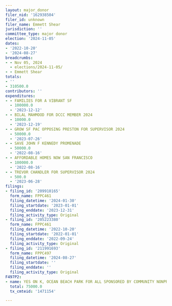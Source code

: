 ```yaml
---
layout: major_donor
filer_nid: '162938504'
filer_id: unknown
filer_name: Emmett Shear
jurisdiction: ''
committee_type: major donor
election: '2024-11-05'
dates:
- '2022-10-20'
- '2024-08-27'
breadcrumbs:
- - Nov 05, 2024
  - elections/2024-11-05/
- - Emmett Shear
totals:
- ''
- 310500.0
contributors: ''
expenditures:
- - FAMILIES FOR A VIBRANT SF
  - 100000.0
  - '2023-12-12'
- - BILAL MAHMOOD FOR DCCC MEMBER 2024
  - 10000.0
  - '2023-12-19'
- - GROW SF PAC OPPOSING PRESTON FOR SUPERVISOR 2024
  - 50000.0
  - '2023-07-26'
- - SAVE JOHN F KENNEDY PROMENADE
  - 50000.0
  - '2022-08-16'
- - AFFORDABLE HOMES NOW SAN FRANCISCO
  - 100000.0
  - '2022-08-16'
- - TREVOR CHANDLER FOR SUPERVISOR 2024
  - 500.0
  - '2023-06-28'
filings:
- filing_id: '209910165'
  form_name: FPPC461
  filing_datetime: '2024-01-30'
  filing_startdate: '2023-01-01'
  filing_enddate: '2023-12-31'
  filing_activity_type: Original
- filing_id: '205223380'
  form_name: FPPC461
  filing_datetime: '2022-10-20'
  filing_startdate: '2022-01-01'
  filing_enddate: '2022-09-24'
  filing_activity_type: Original
- filing_id: '211991693'
  form_name: FPPC497
  filing_datetime: '2024-08-27'
  filing_startdate: ''
  filing_enddate: ''
  filing_activity_type: Original
F497P2:
- name: YES ON K, OCEAN BEACH PARK FOR ALL SPONSORED BY COMMUNITY NONPROFITS
  total: 75000.0
  tx_cmteid: '1471154'

---
```



